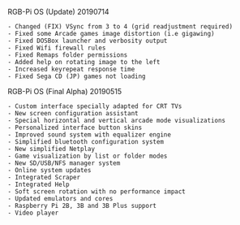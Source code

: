 
RGB-Pi OS (Update) 20190714

    - Changed (FIX) VSync from 3 to 4 (grid readjustment required)
    - Fixed some Arcade games image distortion (i.e gigawing)
    - Fixed DOSBox launcher and verbosity output
    - Fixed Wifi firewall rules
    - Fixed Remaps folder permissions
    - Added help on rotating image to the left
    - Increased keyrepeat response time
    - Fixed Sega CD (JP) games not loading

RGB-Pi OS (Final Alpha) 20190515 

    - Custom interface specially adapted for CRT TVs
    - New screen configuration assistant
    - Special horizontal and vertical arcade mode visualizations
    - Personalized interface button skins
    - Improved sound system with equalizer engine
    - Simplified bluetooth configuration system
    - New simplified Netplay
    - Game visualization by list or folder modes
    - New SD/USB/NFS manager system
    - Online system updates
    - Integrated Scraper
    - Integrated Help
    - Soft screen rotation with no performance impact
    - Updated emulators and cores
    - Raspberry Pi 2B, 3B and 3B Plus support
    - Video player
    


